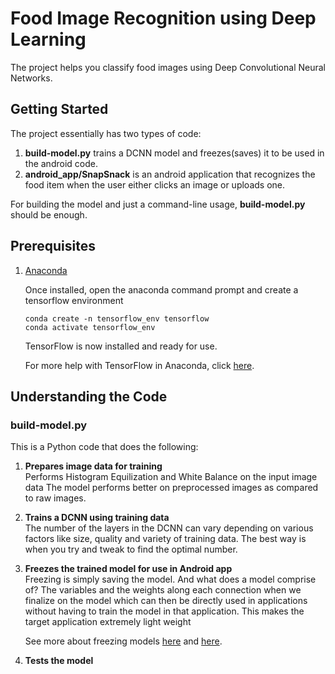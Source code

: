 # Food Image Recognition using Deep Learning

The project helps you classify food images using Deep Convolutional Neural Networks.

## Getting Started

The project essentially has two types of code:
  1.  **build-model.py** trains a DCNN model and freezes(saves) it to be used in the android code.
  2.  **android_app/SnapSnack** is an android application that recognizes the food item when the user either clicks an image or uploads one.
  
  For building the model and just a command-line usage, **build-model.py** should be enough.
  
## Prerequisites

1.  [Anaconda](https://www.anaconda.com/products/individual) 

     Once installed, open the anaconda command prompt and create a tensorflow environment
     
     ```
     conda create -n tensorflow_env tensorflow
     conda activate tensorflow_env
     ```
     
     TensorFlow is now installed and ready for use.
     
     For more help with TensorFlow in Anaconda, click [here](https://www.anaconda.com/blog/tensorflow-in-anaconda).
     
 ## Understanding the Code
 
 ### build-model.py
 
 This is a Python code that does the following:
 
  1. **Prepares image data for training**  
     Performs Histogram Equilization and White Balance on the input image data
     The model performs better on preprocessed images as compared to raw images.  
       
  2. **Trains a DCNN using training data**  
     The number of the layers in the DCNN can vary depending on various factors like size, quality and variety of training data. The best way is when you try and tweak to find the optimal number.  
     
  3. **Freezes the trained model for use in Android app**  
     Freezing is simply saving the model. And what does a model comprise of? The variables and the weights along each connection when we finalize on the model which can then be directly used in applications without having to train the model in that application. This makes the target application extremely light weight
     
     See more about freezing models [here](https://medium.com/@prasadpal107/saving-freezing-optimizing-for-inference-restoring-of-tensorflow-models-b4146deb21b5) and [here](https://www.tensorflow.org/guide/saved_model).
     
  4. **Tests the model**  
   
